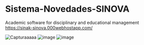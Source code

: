 # Sistema-Novedades-SINOVA
Academic software for disciplinary and educational management 
https://sinak-sinova.000webhostapp.com/






![Capturaaaaa](https://user-images.githubusercontent.com/58754599/142518308-e8c0725a-3bf3-4b8d-9630-bf627d4d58b6.PNG)
![image](https://user-images.githubusercontent.com/58754599/142518394-204d49b7-c1b9-4f59-9057-d1a2ccaebaa0.png)
![image](https://user-images.githubusercontent.com/58754599/142518603-3db6fb13-b7e5-425f-95e7-5cbf910e33d5.png)

